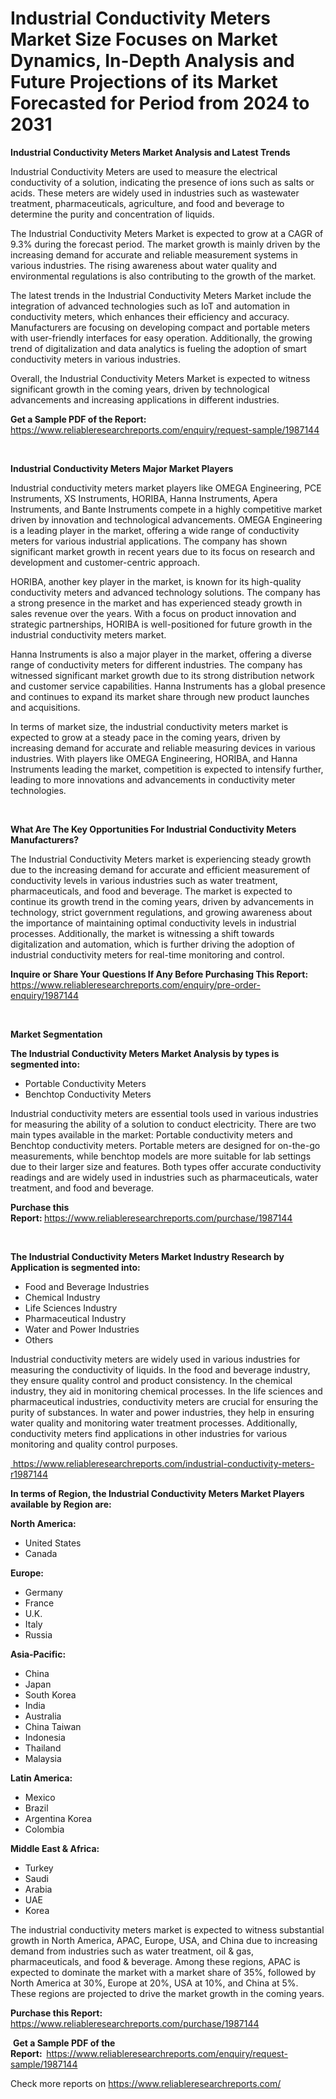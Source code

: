 <p><h1>Industrial Conductivity Meters Market Size Focuses on Market Dynamics, In-Depth Analysis and Future Projections of its Market Forecasted for Period from 2024 to 2031</h1></p><p><strong>Industrial Conductivity Meters Market Analysis and Latest Trends</strong></p>
<p><p>Industrial Conductivity Meters are used to measure the electrical conductivity of a solution, indicating the presence of ions such as salts or acids. These meters are widely used in industries such as wastewater treatment, pharmaceuticals, agriculture, and food and beverage to determine the purity and concentration of liquids.</p><p>The Industrial Conductivity Meters Market is expected to grow at a CAGR of 9.3% during the forecast period. The market growth is mainly driven by the increasing demand for accurate and reliable measurement systems in various industries. The rising awareness about water quality and environmental regulations is also contributing to the growth of the market.</p><p>The latest trends in the Industrial Conductivity Meters Market include the integration of advanced technologies such as IoT and automation in conductivity meters, which enhances their efficiency and accuracy. Manufacturers are focusing on developing compact and portable meters with user-friendly interfaces for easy operation. Additionally, the growing trend of digitalization and data analytics is fueling the adoption of smart conductivity meters in various industries.</p><p>Overall, the Industrial Conductivity Meters Market is expected to witness significant growth in the coming years, driven by technological advancements and increasing applications in different industries.</p></p>
<p><strong>Get a Sample PDF of the Report:&nbsp;</strong> <a href="https://www.reliableresearchreports.com/enquiry/request-sample/1987144">https://www.reliableresearchreports.com/enquiry/request-sample/1987144</a></p>
<p>&nbsp;</p>
<p><strong>Industrial Conductivity Meters Major Market Players</strong></p>
<p><p>Industrial conductivity meters market players like OMEGA Engineering, PCE Instruments, XS Instruments, HORIBA, Hanna Instruments, Apera Instruments, and Bante Instruments compete in a highly competitive market driven by innovation and technological advancements. OMEGA Engineering is a leading player in the market, offering a wide range of conductivity meters for various industrial applications. The company has shown significant market growth in recent years due to its focus on research and development and customer-centric approach.</p><p>HORIBA, another key player in the market, is known for its high-quality conductivity meters and advanced technology solutions. The company has a strong presence in the market and has experienced steady growth in sales revenue over the years. With a focus on product innovation and strategic partnerships, HORIBA is well-positioned for future growth in the industrial conductivity meters market.</p><p>Hanna Instruments is also a major player in the market, offering a diverse range of conductivity meters for different industries. The company has witnessed significant market growth due to its strong distribution network and customer service capabilities. Hanna Instruments has a global presence and continues to expand its market share through new product launches and acquisitions.</p><p>In terms of market size, the industrial conductivity meters market is expected to grow at a steady pace in the coming years, driven by increasing demand for accurate and reliable measuring devices in various industries. With players like OMEGA Engineering, HORIBA, and Hanna Instruments leading the market, competition is expected to intensify further, leading to more innovations and advancements in conductivity meter technologies.</p></p>
<p>&nbsp;</p>
<p><strong>What Are The Key Opportunities For Industrial Conductivity Meters Manufacturers?</strong></p>
<p><p>The Industrial Conductivity Meters market is experiencing steady growth due to the increasing demand for accurate and efficient measurement of conductivity levels in various industries such as water treatment, pharmaceuticals, and food and beverage. The market is expected to continue its growth trend in the coming years, driven by advancements in technology, strict government regulations, and growing awareness about the importance of maintaining optimal conductivity levels in industrial processes. Additionally, the market is witnessing a shift towards digitalization and automation, which is further driving the adoption of industrial conductivity meters for real-time monitoring and control.</p></p>
<p><strong>Inquire or Share Your Questions If Any Before Purchasing This Report:</strong> <a href="https://www.reliableresearchreports.com/enquiry/pre-order-enquiry/1987144">https://www.reliableresearchreports.com/enquiry/pre-order-enquiry/1987144</a></p>
<p>&nbsp;</p>
<p><strong>Market Segmentation</strong></p>
<p><strong>The Industrial Conductivity Meters Market Analysis by types is segmented into:</strong></p>
<p><ul><li>Portable Conductivity Meters</li><li>Benchtop Conductivity Meters</li></ul></p>
<p><p>Industrial conductivity meters are essential tools used in various industries for measuring the ability of a solution to conduct electricity. There are two main types available in the market: Portable conductivity meters and Benchtop conductivity meters. Portable meters are designed for on-the-go measurements, while benchtop models are more suitable for lab settings due to their larger size and features. Both types offer accurate conductivity readings and are widely used in industries such as pharmaceuticals, water treatment, and food and beverage.</p></p>
<p><strong>Purchase this Report:&nbsp;</strong><a href="https://www.reliableresearchreports.com/purchase/1987144">https://www.reliableresearchreports.com/purchase/1987144</a></p>
<p>&nbsp;</p>
<p><strong>The Industrial Conductivity Meters Market Industry Research by Application is segmented into:</strong></p>
<p><ul><li>Food and Beverage Industries</li><li>Chemical Industry</li><li>Life Sciences Industry</li><li>Pharmaceutical Industry</li><li>Water and Power Industries</li><li>Others</li></ul></p>
<p><p>Industrial conductivity meters are widely used in various industries for measuring the conductivity of liquids. In the food and beverage industry, they ensure quality control and product consistency. In the chemical industry, they aid in monitoring chemical processes. In the life sciences and pharmaceutical industries, conductivity meters are crucial for ensuring the purity of substances. In water and power industries, they help in ensuring water quality and monitoring water treatment processes. Additionally, conductivity meters find applications in other industries for various monitoring and quality control purposes.</p></p>
<p><a href="https://www.reliableresearchreports.com/industrial-conductivity-meters-r1987144">&nbsp;https://www.reliableresearchreports.com/industrial-conductivity-meters-r1987144</a></p>
<p><strong>In terms of Region, the Industrial Conductivity Meters Market Players available by Region are:</strong></p>
<p>
    <p> <strong> North America: </strong>
        <ul>
            <li>United States</li>
            <li>Canada</li>
        </ul>
        </p> 
    <p> <strong> Europe: </strong>
        <ul>
            <li>Germany</li>
            <li>France</li>
            <li>U.K.</li>
            <li>Italy</li>
            <li>Russia</li>
        </ul>
        </p> 
    <p> <strong> Asia-Pacific: </strong>
        <ul>
            <li>China</li>
            <li>Japan</li>
            <li>South Korea</li>
            <li>India</li>
            <li>Australia</li>
            <li>China Taiwan</li>
            <li>Indonesia</li>
            <li>Thailand</li>
            <li>Malaysia</li>
        </ul>
        </p> 
    <p> <strong> Latin America: </strong>
        <ul>
            <li>Mexico</li>
            <li>Brazil</li>
            <li>Argentina Korea</li>
            <li>Colombia</li>
        </ul>
        </p> 
    <p> <strong> Middle East & Africa: </strong>
        <ul>
            <li>Turkey</li>
            <li>Saudi</li>
            <li>Arabia</li>
            <li>UAE</li>
            <li>Korea</li>
        </ul>
    </p>
    </p>
<p><p>The industrial conductivity meters market is expected to witness substantial growth in North America, APAC, Europe, USA, and China due to increasing demand from industries such as water treatment, oil & gas, pharmaceuticals, and food & beverage. Among these regions, APAC is expected to dominate the market with a market share of 35%, followed by North America at 30%, Europe at 20%, USA at 10%, and China at 5%. These regions are projected to drive the market growth in the coming years.</p></p>
<p><strong>Purchase this Report: </strong><a href="https://www.reliableresearchreports.com/purchase/1987144">https://www.reliableresearchreports.com/purchase/1987144</a></p>
<p>&nbsp;<strong>Get a Sample PDF of the Report:&nbsp;&nbsp;</strong><a href="https://www.reliableresearchreports.com/enquiry/request-sample/1987144">https://www.reliableresearchreports.com/enquiry/request-sample/1987144</a></p>
<p><strong></strong></p>
<p>Check more reports on <a href="https://www.reliableresearchreports.com/">https://www.reliableresearchreports.com/</a></p>